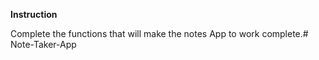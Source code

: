 **Instruction**

Complete the functions that will make the notes App to work complete.# Note-Taker-App

